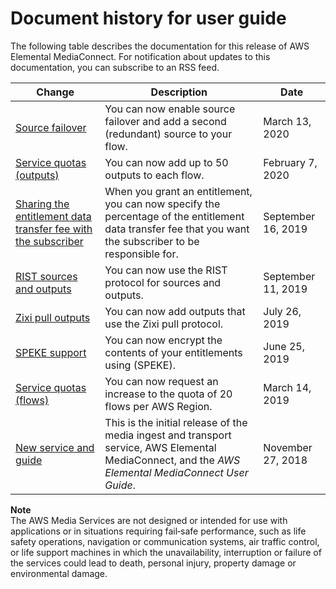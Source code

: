 # Document history for user guide<a name="doc-history"></a>

The following table describes the documentation for this release of AWS Elemental MediaConnect\. For notification about updates to this documentation, you can subscribe to an RSS feed\.

| Change | Description | Date | 
| --- |--- |--- |
| [Source failover](source-failover.md) | You can now enable source failover and add a second \(redundant\) source to your flow\. | March 13, 2020 | 
| [Service quotas \(outputs\)](quotas.md) | You can now add up to 50 outputs to each flow\. | February 7, 2020 | 
| [Sharing the entitlement data transfer fee with the subscriber](entitlements-grant.md) | When you grant an entitlement, you can now specify the percentage of the entitlement data transfer fee that you want the subscriber to be responsible for\. | September 16, 2019 | 
| [RIST sources and outputs](protocols.md) | You can now use the RIST protocol for sources and outputs\. | September 11, 2019 | 
| [Zixi pull outputs](outputs-add.md) | You can now add outputs that use the Zixi pull protocol\. | July 26, 2019 | 
| [SPEKE support ](encryption-speke-set-up.md) | You can now encrypt the contents of your entitlements using \(SPEKE\)\. | June 25, 2019 | 
| [Service quotas \(flows\)](quotas.md) | You can now request an increase to the quota of 20 flows per AWS Region\. | March 14, 2019 | 
| [New service and guide](what-is.md) | This is the initial release of the media ingest and transport service, AWS Elemental MediaConnect, and the *AWS Elemental MediaConnect User Guide*\. | November 27, 2018 | 

**Note**  
The AWS Media Services are not designed or intended for use with applications or in situations requiring fail‐safe performance, such as life safety operations, navigation or communication systems, air traffic control, or life support machines in which the unavailability, interruption or failure of the services could lead to death, personal injury, property damage or environmental damage\.